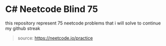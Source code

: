 # C# Neetcode Blind 75
this repository represent 75 neetcode problems that i will solve to continue my github streak 

> source: https://neetcode.io/practice